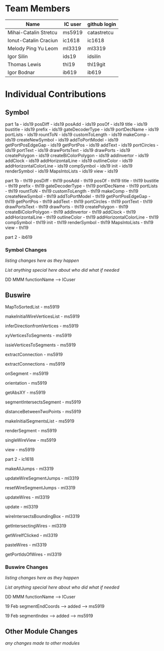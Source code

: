 # Team Members

| Name | IC user | github login
|------|----------|-------------
| Mihai-Catalin Stretcu | ms5919 | catastretcu 
| Ionut-Catalin Craciun | ic1618 | ic1618 
| Melody Ping Yu Leom | ml3319 | ml3319
| Igor Silin | ids19 | idsilin
| Thomas Lewis | thl19 | thl19git
| Igor Bodnar | ib619 | ib619

# Individual Contributions

## Symbol
part 1a - ids19
posDiff - ids19 posAdd - ids19 posOf - ids19 title - ids19 bustitle - ids19 prefix - ids19 gateDecoderType - ids19 portDecName - ids19 portLists - ids19 rountToN - ids19 customToLength - ids19 makeComp - ids19 createNewSymbol - ids19 addToPortModel - ids19 getPortPosEdgeGap - ids19 getPortPos - ids19 addText - ids19 portCircles - ids19 portText - ids19 drawPortsText - ids19 drawPorts - ids19 createPolygon - ids19 createBiColorPolygon - ids19 addInvertor - ids19 addClock - ids19 addHorizontalLine - ids19 outlineColor - ids19 addHorizontalColorLine - ids19 compSymbol - ids19 init - ids19 renderSymbol - ids19 MapsIntoLists - ids19 view - ids19 

part 1b - thl19
posDiff - thl19 posAdd - thl19 posOf - thl19 title - thl19 bustitle - thl19 prefix - thl19 gateDecoderType - thl19 portDecName - thl19 portLists - thl19 rountToN - thl19 customToLength - thl19 makeComp - thl19 createNewSymbol - thl19 addToPortModel - thl19 getPortPosEdgeGap - thl19 getPortPos - thl19 addText - thl19 portCircles - thl19 portText - thl19 drawPortsText - thl19 drawPorts - thl19 createPolygon - thl19 createBiColorPolygon - thl19 addInvertor - thl19 addClock - thl19 addHorizontalLine - thl19 outlineColor - thl19 addHorizontalColorLine - thl19 compSymbol - thl19 init - thl19 renderSymbol - thl19 MapsIntoLists - thl19 view - thl19 


part 2 - ib619


### Symbol Changes
*listing changes here as they happen*

*List anything special here about who did what if needed*

DD MMM functionName --> ICuser

## Buswire

MapToSortedList - ms5919

makeInitialWireVerticesList - ms5919

inferDirectionfromVertices - ms5919

xyVerticesToSegments - ms5919

issieVerticesToSegments - ms5919

extractConnection - ms5919

extractConnections - ms5919

onSegment - ms5919

orientation - ms5919

getAbsXY - ms5919 

segmentIntersectsSegment - ms5919

distanceBetweenTwoPoints - ms5919

makeInitialSegmentsList - ms5919

renderSegment - ms5919

singleWireView - ms5919

view - ms5919

part 2 - ic1618 

makeAllJumps - ml3319

updateWireSegmentJumps - ml3319

resetWireSegmentJumps - ml3319

updateWires - ml3319

update - ml3319

wireIntersectsBoundingBox - ml3319

getIntersectingWires - ml3319

getWireIfClicked - ml3319

pasteWires - ml3319

getPortIdsOfWires - ml3319


### Buswire Changes
*listing changes here as they happen*

*List anything special here about who did what if needed*

DD MMM functionName --> ICuser

19 Feb segmentEndCoords --> added --> ms5919

19 Feb segmentIndex --> added --> ms5919


## Other Module Changes
*any changes made to other modules*
